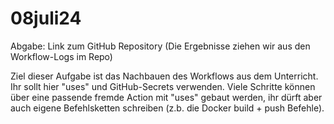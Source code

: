 # 08juli24

Abgabe: Link zum GitHub Repository (Die Ergebnisse ziehen wir aus den Workflow-Logs im Repo)

Ziel dieser Aufgabe ist das Nachbauen des Workflows aus dem Unterricht. Ihr sollt hier "uses" und GitHub-Secrets verwenden.
Viele Schritte können über eine passende fremde Action mit "uses" gebaut werden, ihr dürft aber auch eigene Befehlsketten schreiben (z.b. die Docker build + push Befehle).
